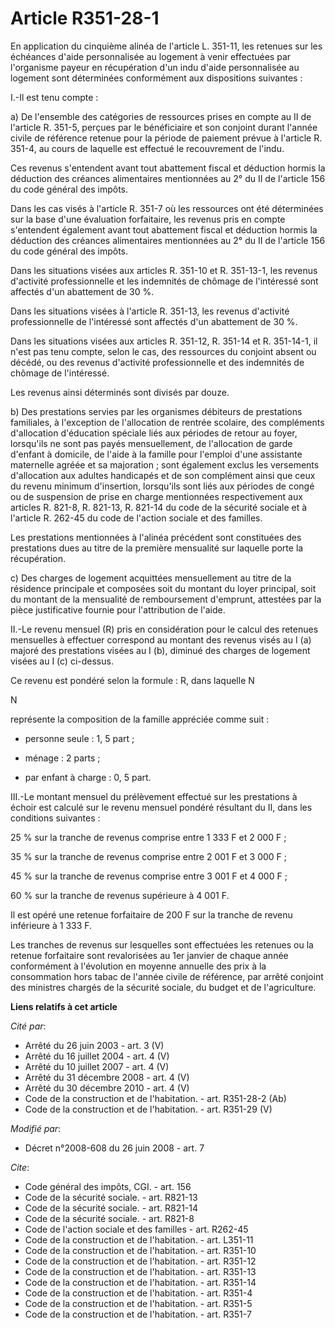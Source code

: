 # Article R351-28-1

En application du cinquième alinéa de l'article L. 351-11, les retenues sur les échéances d'aide personnalisée au logement à
venir effectuées par l'organisme payeur en récupération d'un indu d'aide personnalisée au logement sont déterminées
conformément aux dispositions suivantes : 

I.-Il est tenu compte : 

a) De l'ensemble des catégories de ressources prises en compte au II de l'article R. 351-5, perçues par le bénéficiaire et
son conjoint durant l'année civile de référence retenue pour la période de paiement prévue à l'article R. 351-4, au cours de
laquelle est effectué le recouvrement de l'indu. 

Ces revenus s'entendent avant tout abattement fiscal et déduction hormis la déduction des créances alimentaires mentionnées
au 2° du II de l'article 156 du code général des impôts. 

Dans les cas visés à l'article R. 351-7 où les ressources ont été déterminées sur la base d'une évaluation forfaitaire, les
revenus pris en compte s'entendent également avant tout abattement fiscal et déduction hormis la déduction des créances
alimentaires mentionnées au 2° du II de l'article 156 du code général des impôts. 

Dans les situations visées aux articles R. 351-10 et R. 351-13-1, les revenus d'activité professionnelle et les indemnités de
chômage de l'intéressé sont affectés d'un abattement de 30 %. 

Dans les situations visées à l'article R. 351-13, les revenus d'activité professionnelle de l'intéressé sont affectés d'un
abattement de 30 %. 

Dans les situations visées aux articles R. 351-12, R. 351-14 et R. 351-14-1, il n'est pas tenu compte, selon le cas, des
ressources du conjoint absent ou décédé, ou des revenus d'activité professionnelle et des indemnités de chômage de
l'intéressé. 

Les revenus ainsi déterminés sont divisés par douze. 

b) Des prestations servies par les organismes débiteurs de prestations familiales, à l'exception de l'allocation de rentrée
scolaire, des compléments d'allocation d'éducation spéciale liés aux périodes de retour au foyer, lorsqu'ils ne sont pas
payés mensuellement, de l'allocation de garde d'enfant à domicile, de l'aide à la famille pour l'emploi d'une assistante
maternelle agréée et sa majoration ; sont également exclus les versements d'allocation aux adultes handicapés et de son
complément ainsi que ceux du revenu minimum d'insertion, lorsqu'ils sont liés aux périodes de congé ou de suspension de prise
en charge mentionnées respectivement aux articles R. 821-8, R. 821-13, R. 821-14 du code de la sécurité sociale et à
l'article R. 262-45 du code de l'action sociale et des familles. 

Les prestations mentionnées à l'alinéa précédent sont constituées des prestations dues au titre de la première mensualité sur
laquelle porte la récupération. 

c) Des charges de logement acquittées mensuellement au titre de la résidence principale et composées soit du montant du loyer
principal, soit du montant de la mensualité de remboursement d'emprunt, attestées par la pièce justificative fournie pour
l'attribution de l'aide. 

II.-Le revenu mensuel (R) pris en considération pour le calcul des retenues mensuelles à effectuer correspond au montant des
revenus visés au I (a) majoré des prestations visées au I (b), diminué des charges de logement visées au I (c) ci-dessus. 

Ce revenu est pondéré selon la formule : R, dans laquelle N 

N 

représente la composition de la famille appréciée comme suit :

- personne seule : 1, 5 part ;

- ménage : 2 parts ;

- par enfant à charge : 0, 5 part. 

III.-Le montant mensuel du prélèvement effectué sur les prestations à échoir est calculé sur le revenu mensuel pondéré
résultant du II, dans les conditions suivantes : 

25 % sur la tranche de revenus comprise entre 1 333 F et 2 000 F ; 

35 % sur la tranche de revenus comprise entre 2 001 F et 3 000 F ; 

45 % sur la tranche de revenus comprise entre 3 001 F et 4 000 F ; 

60 % sur la tranche de revenus supérieure à 4 001 F. 

Il est opéré une retenue forfaitaire de 200 F sur la tranche de revenu inférieure à 1 333 F. 

Les tranches de revenus sur lesquelles sont effectuées les retenues ou la retenue forfaitaire sont revalorisées au 1er
janvier de chaque année conformément à l'évolution en moyenne annuelle des prix à la consommation hors tabac de l'année
civile de référence, par arrêté conjoint des ministres chargés de la sécurité sociale, du budget et de l'agriculture.

**Liens relatifs à cet article**

_Cité par_:

  - Arrêté du 26 juin 2003 - art. 3 (V)
  - Arrêté du 16 juillet 2004 - art. 4 (V)
  - Arrêté du 10 juillet 2007 - art. 4 (V)
  - Arrêté du 31 décembre 2008 - art. 4 (V)
  - Arrêté du 30 décembre 2010 - art. 4 (V)
  - Code de la construction et de l'habitation. - art. R351-28-2 (Ab)
  - Code de la construction et de l'habitation. - art. R351-29 (V)

_Modifié par_:

  - Décret n°2008-608 du 26 juin 2008 - art. 7

_Cite_:

  - Code général des impôts, CGI. - art. 156
  - Code de la sécurité sociale. - art. R821-13
  - Code de la sécurité sociale. - art. R821-14
  - Code de la sécurité sociale. - art. R821-8
  - Code de l'action sociale et des familles - art. R262-45
  - Code de la construction et de l'habitation. - art. L351-11
  - Code de la construction et de l'habitation. - art. R351-10
  - Code de la construction et de l'habitation. - art. R351-12
  - Code de la construction et de l'habitation. - art. R351-13
  - Code de la construction et de l'habitation. - art. R351-14
  - Code de la construction et de l'habitation. - art. R351-4
  - Code de la construction et de l'habitation. - art. R351-5
  - Code de la construction et de l'habitation. - art. R351-7

